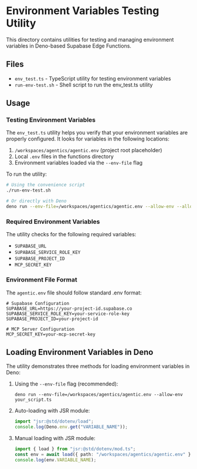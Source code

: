 # Environment Variables Testing Utility

This directory contains utilities for testing and managing environment variables in Deno-based Supabase Edge Functions.

## Files

- `env_test.ts` - TypeScript utility for testing environment variables
- `run-env-test.sh` - Shell script to run the env_test.ts utility

## Usage

### Testing Environment Variables

The `env_test.ts` utility helps you verify that your environment variables are properly configured. It looks for variables in the following locations:

1. `/workspaces/agentics/agentic.env` (project root placeholder)
2. Local `.env` files in the functions directory
3. Environment variables loaded via the `--env-file` flag

To run the utility:

```bash
# Using the convenience script
./run-env-test.sh

# Or directly with Deno
deno run --env-file=/workspaces/agentics/agentic.env --allow-env --allow-read env_test.ts
```

### Required Environment Variables

The utility checks for the following required variables:

- `SUPABASE_URL`
- `SUPABASE_SERVICE_ROLE_KEY`
- `SUPABASE_PROJECT_ID`
- `MCP_SECRET_KEY`

### Environment File Format

The `agentic.env` file should follow standard .env format:

```
# Supabase Configuration
SUPABASE_URL=https://your-project-id.supabase.co
SUPABASE_SERVICE_ROLE_KEY=your-service-role-key
SUPABASE_PROJECT_ID=your-project-id

# MCP Server Configuration
MCP_SECRET_KEY=your-mcp-secret-key
```

## Loading Environment Variables in Deno

The utility demonstrates three methods for loading environment variables in Deno:

1. Using the `--env-file` flag (recommended):
   ```
   deno run --env-file=/workspaces/agentics/agentic.env --allow-env your_script.ts
   ```

2. Auto-loading with JSR module:
   ```typescript
   import "jsr:@std/dotenv/load";
   console.log(Deno.env.get("VARIABLE_NAME"));
   ```

3. Manual loading with JSR module:
   ```typescript
   import { load } from "jsr:@std/dotenv/mod.ts";
   const env = await load({ path: "/workspaces/agentics/agentic.env" });
   console.log(env.VARIABLE_NAME);